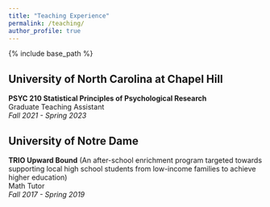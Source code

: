 ```yaml
---
title: "Teaching Experience"
permalink: /teaching/
author_profile: true
---
```


{% include base_path %}


University of North Carolina at Chapel Hill
-----
**PSYC 210 Statistical Principles of Psychological Research**  
Graduate Teaching Assistant  
*Fall 2021 - Spring 2023*

University of Notre Dame
-----
**TRIO Upward Bound** (An after-school enrichment program targeted towards supporting local high school students from low-income families to achieve higher education)      
Math Tutor   
*Fall 2017 - Spring 2019*
